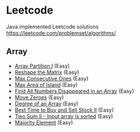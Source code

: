 # Leetcode
Java implemented Leetcode solutions https://leetcode.com/problemset/algorithms/

## Array
* [Array Partition I](src/array/ArrayPartitionI.java) (Easy)
* [Reshape the Matrix](src/array/ReshapetheMatrix.java) (Easy)
* [Max Consecutive Ones](src/array/MaxConsecutiveOnes.java) (Easy)
* [Max Area of Island](src/array/MaxAreaofIsland.java) (Easy)
* [Find All Numbers Disappeared in an Array](src/array/FindAllNumbersDisappeared.java) (Easy)
* [Move Zeroes](src/array/MoveZeroes.java) (Easy)
* [Degree of an Array](src/array/DegreeOfArray.java) (Easy)
* [Best Time to Buy and Sell Stock II](src/array/BestTimeBuyStock.java) (Easy)
* [Two Sum II - Input array is sorted](src/array/TwoSumII.java) (Easy)
* [Majority Element](src/array/MajorityElement.java) (Easy)